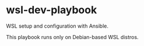 # wsl-dev-playbook
 WSL setup and configuration with Ansible.

This playbook runs only on Debian-based WSL distros.